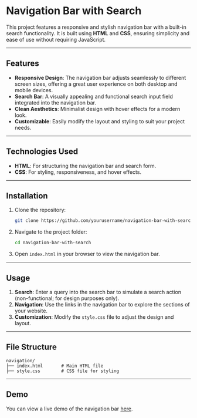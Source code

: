 # Navigation Bar with Search

This project features a responsive and stylish navigation bar with a built-in search functionality. It is built using **HTML** and **CSS**, ensuring simplicity and ease of use without requiring JavaScript.

---

## Features

- **Responsive Design**: The navigation bar adjusts seamlessly to different screen sizes, offering a great user experience on both desktop and mobile devices.
- **Search Bar**: A visually appealing and functional search input field integrated into the navigation bar.
- **Clean Aesthetics**: Minimalist design with hover effects for a modern look.
- **Customizable**: Easily modify the layout and styling to suit your project needs.

---

## Technologies Used

- **HTML**: For structuring the navigation bar and search form.
- **CSS**: For styling, responsiveness, and hover effects.

---

## Installation

1. Clone the repository:
   ```bash
   git clone https://github.com/yourusername/navigation-bar-with-search.git
   ```
2. Navigate to the project folder:
   ```bash
   cd navigation-bar-with-search
   ```
3. Open `index.html` in your browser to view the navigation bar.

---

## Usage

1. **Search**: Enter a query into the search bar to simulate a search action (non-functional; for design purposes only).
2. **Navigation**: Use the links in the navigation bar to explore the sections of your website.
3. **Customization**: Modify the `style.css` file to adjust the design and layout.

---

## File Structure

```
navigation/
├── index.html       # Main HTML file
├── style.css        # CSS file for styling
```

---

## Demo

You can view a live demo of the navigation bar [here](https://fredvuni.github.io/navigation/).



